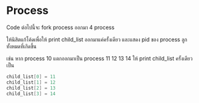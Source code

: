 # Process
Code ต่อไปนี้จะ fork process ออกมา 4 process

ให้นิสิตแก้โค้ดเพื่อให้ print child_list ออกมาแค่ครั้งเดียว และแสดง pid ของ process ลูกทั้งหมดที่เกิดขึ้น

เช่น หาก process 10 แตกออกมาเป็น process 11 12 13 14 ให้ print child_list ครั้งเดียวเป็น

```c
child_list[0] = 11
child_list[1] = 12
child_list[2] = 13
child_list[3] = 14
```